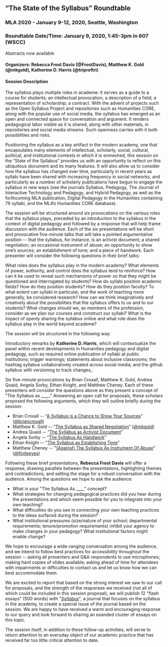 ## “The State of the Syllabus” Roundtable
### MLA 2020 - January 9-12, 2020, Seattle, Washington  
### Roundtable Date/Time: January 9, 2020, 1:45-3pm in 607 (WSCC)
Abstracts now available

#### Organizers: Rebecca Frost Davis (@FrostDavis), Matthew K. Gold (@mkgold), Katherine D. Harris (@triproftri)

#### Session Description
The syllabus plays multiple roles in academe: it serves as a guide to a course for students; an intellectual provocation; a description of a field; a representation of scholarship; a contract. With the advent of projects such as the Open Syllabus Project and repositories such as Humanities CORE, along with the popular use of social media, the syllabus has emerged as an open and connected space for conversation and argument. It renders pedagogical labor visible as it is shared, along with other materials, in repositories and social media streams. Such openness carries with it both possibilities and risks.

Positioning the syllabus as a key artifact in the modern academy, one that encapsulates many elements of intellectual, scholarly, social, cultural, political, and institutional contexts in which it is enmeshed, this session on the “State of the Syllabus” provides us with an opportunity to reflect on this ubiquitous document and its many features. It will also allow us to consider how the syllabus has changed over time, particularly in recent years as syllabi have been shared with increasing frequency in social networks, and particularly as a number of scholarly publications have begun to engage the syllabus in new ways (see the journals Syllabus, Pedagogy, The Journal of Interactive Technology and Pedagogy, and Hybrid Pedagogy, as well as the forthcoming MLA publication, Digital Pedagogy in the Humanities containing 79 syllabi, and the MLA’s Humanities CORE database).

The session will be structured around six provocations on the various roles that the syllabus plays, preceded by an introduction to the syllabus in the context of digital pedagogy and followed by a response that will help frame discussion with the audience. Each of the six presentations will be short and provocative five-minute talks that will take a pointed argumentative position -- that the syllabus, for instance, is an activist document; a shared negotiation; an occasional instrument of abuse; an opportunity to show one’s sources; an establishment of tone; and a piece of handwork. Each presenter will consider the following questions in their brief talks:

What roles does the syllabus play in the modern academy?
What elements of power, authority, and control does the syllabus tend to reinforce? How can it be used to reveal such mechanisms of power so that they might be questioned and interrogated by students?
How do syllabi position academic fields? How do they position students? How do they position faculty?
To what extent can syllabi in particular, and the work of teaching more generally, be considered research?
How can we think imaginatively and creatively about the possibilities that the syllabus offers to us and to our students?
What changes should we, as members of the profession, consider as we plan our courses and construct our syllabi?
What is the impact of openly sharing the syllabus online and what role does the syllabus play in the world beyond academe?

The session will be structured in the following way:

Introductory remarks by **Katherine D. Harris**, which will contextualize the panel within recent developments in Humanities pedagogy and digital pedagogy, such as required online publication of syllabi at public institutions; trigger warnings; statements about inclusive classrooms; the hashtag syllabus collaboratively created across social media; and the github syllabus with versioning to track changes,. 

Six five-minute provocations by Brian Croxall, Matthew K. Gold, Andrea Quaid, Angela Sorby, Ethan Knight, and Matthew Cheney. Each of these presenters will consider the questions above as they present a concept of "The Syllabus as ____." Answering an open call for proposals, these scholars proposed the following arguments, which they will outline briefly during the session:

* Brian Croxall -- “[A Syllabus is a Chance to Show Your Sources](MLA2020abstracts/Croxall.abstract.mla2020.md)” ([@briancroxall](https://twitter.com/briancroxall))  
* Matthew K. Gold -- “[The Syllabus as Shared Negotiation](MLA2020abstracts/Gold.abstract.mla2020.md)” ([@mkgold](https://twitter.com/mkgold))  
* Andrea Quaid -- “[The Syllabus as Activist Document](MLA2020abstracts/Quaid.abstract.mla2020.md)”  
* Angela Sorby -- “[The Syllabus As Handwork](MLA2020abstracts/Sorby.abstract.mla2020.md)”  
* Ethan Knight -- "[The Syllabus as Establishing Tone](MLA2020abstracts/Knight.abstract.mla2020.md)”  
* Matthew Cheney -- "[(Against) The Syllabus As Instrument Of Abuse](MLA2020abstracts/Cheney.abstract.mla2020.md)" ([@finiteeyes](https://twitter.com/finiteeyes)) 

Following these brief presentations, **Rebecca Frost Davis** will offer a response, drawing parallels between the presentations, highlighting themes and contradictions, and setting the stage for a robust conversation with the audience. Among the questions we hope to ask the audience:

* What is your "The Syllabus As ____" concept?
* What strategies for changing pedagogical practices did you hear during the presentations and which seem possible for you to integrate into your own teaching? 
* What difficulties do you see in connecting your own teaching practices to the ideas surfaced during the session?
* What institutional pressures (size/nature of your school; departmental requirements; tenure/promotion requirements) inhibit your agency to make changes in your pedagogy? What institutional factors might enable change?

We hope to encourage a wide-ranging conversation among the audience, and we intend to follow best practices for accessibility throughout the session -- asking all presenters and Q&A respondents to use microphones; making hard copies of slides available; asking ahead of time for attendees with impairments or difficulties to contact us and let us know how we can best accommodate them. 

We are excited to report that based on the strong interest we saw to our call for proposals, and the strength of the responses we received (not all of which could be included in this session proposal), we will publish 12 "flash essays" (500 words) with "[*Syllabus*](http://www.syllabusjournal.org/syllabus/index)", a journal that focuses on the syllabus in the academy, to create a special issue of the journal based on the session. We are happy to have received a warm and encouraging response to our query and look forward to sharing an exanded cluster of essays on this topic.

The session itself, in addition to these follow-up activities, will serve to return attention to an everyday object of our academic practice that has received far too little critical attention to date. 
